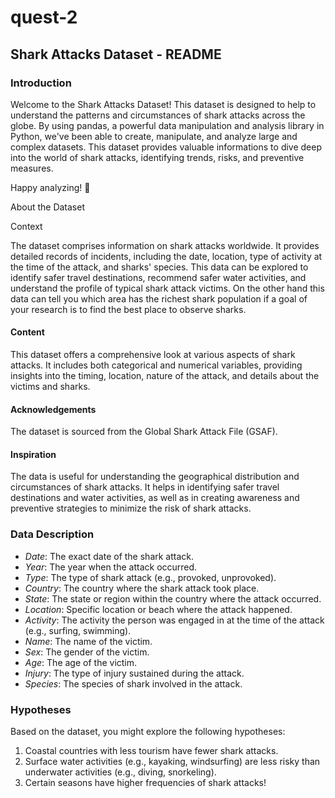 # quest-2

## Shark Attacks Dataset - README

### Introduction

Welcome to the Shark Attacks Dataset! This dataset is designed to help to understand the patterns and circumstances of shark attacks across the globe. By using pandas, a powerful data manipulation and analysis library in Python, we've been able to create, manipulate, and analyze large and complex datasets. This dataset provides valuable informations to dive deep into the world of shark attacks, identifying trends, risks, and preventive measures.

Happy analyzing! 🦈

About the Dataset

Context

The dataset comprises information on shark attacks worldwide. It provides detailed records of incidents, including the date, location, type of activity at the time of the attack, and sharks' species. This data can be explored to identify safer travel destinations, recommend safer water activities, and understand the profile of typical shark attack victims. On the other hand this data can tell you which area has the richest shark population if a goal of your research is to find the best place to observe sharks.

#### Content

This dataset offers a comprehensive look at various aspects of shark attacks. It includes both categorical and numerical variables, providing insights into the timing, location, nature of the attack, and details about the victims and sharks.

#### Acknowledgements

The dataset is sourced from the Global Shark Attack File (GSAF).

#### Inspiration

The data is useful for understanding the geographical distribution and circumstances of shark attacks. It helps in identifying safer travel destinations and water activities, as well as in creating awareness and preventive strategies to minimize the risk of shark attacks.

### Data Description

- *Date*: The exact date of the shark attack.
- *Year*: The year when the attack occurred.
- *Type*: The type of shark attack (e.g., provoked, unprovoked).
- *Country*: The country where the shark attack took place.
- *State*: The state or region within the country where the attack occurred.
- *Location*: Specific location or beach where the attack happened.
- *Activity*: The activity the person was engaged in at the time of the attack (e.g., surfing, swimming).
- *Name*: The name of the victim.
- *Sex*: The gender of the victim.
- *Age*: The age of the victim.
- *Injury*: The type of injury sustained during the attack.
- *Species*: The species of shark involved in the attack.

### Hypotheses

Based on the dataset, you might explore the following hypotheses:
1. Coastal countries with less tourism have fewer shark attacks.
2. Surface water activities (e.g., kayaking, windsurfing) are less risky than underwater activities (e.g., diving, snorkeling).
3. Certain seasons have higher frequencies of shark attacks!
